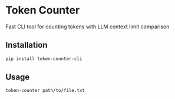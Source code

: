 # Token Counter

Fast CLI tool for counting tokens with LLM context limit comparison

## Installation
```bash
pip install token-counter-cli
```

## Usage
```bash
token-counter path/to/file.txt
```
